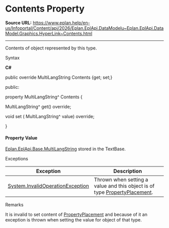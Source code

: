 # Contents Property

**Source URL:** https://www.eplan.help/en-us/Infoportal/Content/api/2026/Eplan.EplApi.DataModelu~Eplan.EplApi.DataModel.Graphics.HyperLink~Contents.html

---

Contents of object represented by this type.

Syntax

**C#**



public override MultiLangString Contents {get; set;}

public:

property MultiLangString^ Contents {

   MultiLangString^ get() override;

   void set (    MultiLangString^ value) override;

}


#### Property Value

[Eplan.EplApi.Base.MultiLangString](Eplan.EplApi.Baseu~Eplan.EplApi.Base.MultiLangString.html) stored in the TextBase.

Exceptions

| Exception | Description |
| --- | --- |
| [System.InvalidOperationException](#) | Thrown when setting a value and this object is of type [PropertyPlacement](Eplan.EplApi.DataModelu~Eplan.EplApi.DataModel.Graphics.PropertyPlacement.html). |

Remarks

It is invalid to set content of [PropertyPlacement](Eplan.EplApi.DataModelu~Eplan.EplApi.DataModel.Graphics.PropertyPlacement.html) and because of it an exception is thrown when setting the value for object of that type.
